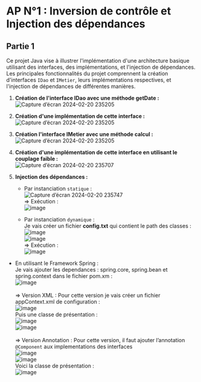 # AP N°1 : Inversion de contrôle et Injection des dépendances

## Partie 1

Ce projet Java vise à illustrer l'implémentation d'une architecture basique utilisant des interfaces, des implémentations, et l'injection de dépendances. Les principales fonctionnalités du projet comprennent la création d'interfaces `IDao` et `IMetier`, leurs implémentations respectives, et l'injection de dépendances de différentes manières.<br>

1. **Création de l'interface IDao avec une méthode getDate :** <br>
  ![Capture d’écran 2024-02-20 235205](https://github.com/otari2002/JEE_AP1/assets/53525728/1eec4ee9-9637-4a6b-a520-84c2c862825c)<br>

2. **Création d'une implémentation de cette interface :**<br>
  ![Capture d’écran 2024-02-20 235205](https://github.com/otari2002/JEE_AP1/assets/53525728/8439e436-99b9-4c3a-ba0e-685b38afb666)<br>

3. **Création l'interface IMetier avec une méthode calcul :**<br>
![Capture d’écran 2024-02-20 235205](https://github.com/otari2002/JEE_AP1/assets/53525728/4e9ecdad-629c-4789-9674-9c29f8a1bd91)<br>

5. **Création d'une implémentation de cette interface en utilisant le couplage faible :**<br>
![Capture d’écran 2024-02-20 235707](https://github.com/otari2002/JEE_AP1/assets/53525728/b22335d3-2cba-4852-be1d-64ad3a7f3971)<br>

6. **Injection des dépendances :**
   - Par instanciation `statique` :<br>
   ![Capture d’écran 2024-02-20 235747](https://github.com/otari2002/JEE_AP1/assets/53525728/cfc4c205-b238-4f9c-b3df-ad68ed57df22)<br>
   => Exécution : <br>
   ![image](https://github.com/otari2002/JEE_AP1/assets/53525728/f1e659bd-82b6-41d4-b127-f76191646c24)<br>

   - Par instanciation `dynamique` :<br>
   Je vais créer un fichier <strong>config.txt</strong> qui contient le path des classes : <br>
![image](https://github.com/otari2002/JEE_AP1/assets/53525728/353407d8-b3af-45f9-abe9-294b95acb397)<br>
![image](https://github.com/otari2002/JEE_AP1/assets/53525728/c1b47aa8-827c-46e9-96c0-ce689b68c2e8)<br>
   => Exécution : <br>
![image](https://github.com/otari2002/JEE_AP1/assets/53525728/0a1fba68-6480-4b30-855e-d05487631aa2)<br>

  - En utilisant le Framework Spring :<br>
  Je vais ajouter les dependances : spring.core, spring.bean et spring.context dans le fichier pom.xm :<br>
  ![image](https://github.com/otari2002/JEE_AP1/assets/53525728/0e88bb29-be50-4ed2-92e4-e56f147c6a60)<br><br>
   => Version XML : 
  Pour cette version je vais créer un fichier appContext.xml de configuration : <br>
![image](https://github.com/otari2002/JEE_AP1/assets/53525728/dd13cf9a-9262-4cc1-a4a6-1be11c12f789)<br>
Puis une classe de présentation : <br>
![image](https://github.com/otari2002/JEE_AP1/assets/53525728/c4326fc5-8a70-4377-885f-c6886720de0e)<br>
![image](https://github.com/otari2002/JEE_AP1/assets/53525728/c6fb2e9a-bab0-4ed1-b396-e2225f831c11)<br><br>
  => Version Annotation : 
  Pour cette version, il faut ajouter l’annotation `@Component` aux implementations des interfaces <br>
  ![image](https://github.com/otari2002/JEE_AP1/assets/53525728/d3daa3ad-fa1a-41fd-8ebc-4462f8ffe171) <br>
  ![image](https://github.com/otari2002/JEE_AP1/assets/53525728/976489b4-d65e-4acb-a6a2-6ffd07922529)<br>
  Voici la classe de présentation :<br>
  ![image](https://github.com/otari2002/JEE_AP1/assets/53525728/51ed39dc-d2e0-4532-abdc-af6f32bd628d)

  




